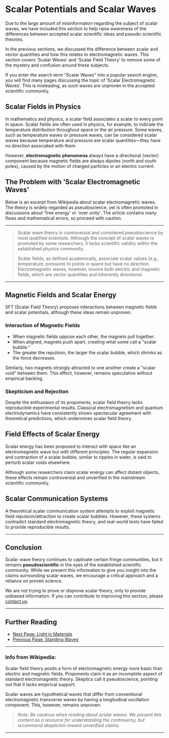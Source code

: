 # Scalar Potentials and Scalar Waves

Due to the large amount of misinformation regarding the subject of scalar waves, we have included this section to help raise awareness of the differences between accepted scalar scientific ideas and pseudo-scientific theories.

In the previous sections, we discussed the difference between scalar and vector quantities and how this relates to electromagnetic waves. This section covers ‘Scalar Waves’ and ‘Scalar Field Theory’ to remove some of the mystery and confusion around these subjects.

If you enter the search term “Scalar Waves" into a popular search engine, you will find many pages discussing the topic of ‘Scalar Electromagnetic Waves’. This is misleading, as such waves are unproven in the accepted scientific community.

## Scalar Fields in Physics

In mathematics and physics, a scalar field associates a scalar to every point in space. Scalar fields are often used in physics, for example, to indicate the temperature distribution throughout space or the air pressure. Some waves, such as temperature waves or pressure waves, can be considered scalar waves because temperature and pressure are scalar quantities—they have no direction associated with them.

However, **electromagnetic phenomena** always have a directional (vector) component because magnetic fields are always dipoles (north and south poles), caused by the motion of charged particles or an electric current.

## The Problem with 'Scalar Electromagnetic Waves'

Below is an excerpt from Wikipedia about scalar electromagnetic waves. The theory is widely regarded as pseudoscience, yet is often promoted in discussions about 'free energy' or 'over unity'. The article contains many flaws and mathematical errors, so proceed with caution.

---

> Scalar wave theory is controversial and considered pseudoscience by most qualified scientists. Although the concept of scalar waves is promoted by some researchers, it lacks scientific validity within the established physics community.
>
> Scalar fields, as defined academically, associate scalar values (e.g., temperature, pressure) to points in space but have no direction. Electromagnetic waves, however, involve both electric and magnetic fields, which are vector quantities and inherently directional.

---

## Magnetic Fields and Scalar Energy

SFT (Scalar Field Theory) proposes interactions between magnetic fields and scalar potentials, although these ideas remain unproven.

### Interaction of Magnetic Fields
- When magnetic fields oppose each other, the magnets pull together.
- When aligned, magnets push apart, creating what some call a "scalar bubble."
- The greater the repulsion, the larger the scalar bubble, which shrinks as the force decreases.

Similarly, two magnets strongly attracted to one another create a "scalar void" between them. This effect, however, remains speculative without empirical backing.

### Skepticism and Rejection

Despite the enthusiasm of its proponents, scalar field theory lacks reproducible experimental results. Classical electromagnetism and quantum electrodynamics have consistently shown spectacular agreement with theoretical predictions, which undermines scalar field theory.

## Field Effects of Scalar Energy

Scalar energy has been proposed to interact with space like an electromagnetic wave but with different principles. The regular expansion and contraction of a scalar bubble, similar to ripples in water, is said to perturb scalar voids elsewhere.

Although some researchers claim scalar energy can affect distant objects, these effects remain controversial and unverified in the mainstream scientific community.

## Scalar Communication Systems

A theoretical scalar communication system attempts to exploit magnetic field repulsion/attraction to create scalar bubbles. However, these systems contradict standard electromagnetic theory, and real-world tests have failed to provide reproducible results.

---

## Conclusion

Scalar wave theory continues to captivate certain fringe communities, but it remains **pseudoscientific** in the eyes of the established scientific community. While we present this information to give you insight into the claims surrounding scalar waves, we encourage a critical approach and a reliance on proven science.

We are not trying to prove or disprove scalar theory, only to provide unbiased information. If you can contribute to improving this section, please [contact us](#).

---

## Further Reading

- [Next Page: Light in Materials](./light-in-materials.md)
- [Previous Page: Standing Waves](./standing-waves.md)

---

### Info from Wikipedia:

Scalar field theory posits a form of electromagnetic energy more basic than electric and magnetic fields. Proponents claim it as an incomplete aspect of standard electromagnetic theory. Skeptics call it pseudoscience, pointing out that it lacks empirical support.

Scalar waves are hypothetical waves that differ from conventional electromagnetic transverse waves by having a longitudinal oscillation component. This, however, remains unproven.

> _Note: Be cautious when reading about scalar waves. We present this content as a resource for understanding the controversy, but recommend skepticism toward unverified claims._

---

